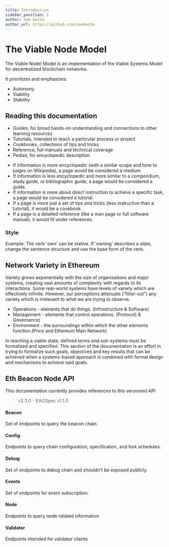 ```yaml
---
title: Introduction
sidebar_position: 1
author: Sam Bacha
author_url: https://github.com/sambacha
---
```


# The Viable Node Model

The Viable Nodel Model is an implementation of the Viable Systems Model for
decentralized blockchain networks.

It prioritizes and emphasizes:

-   Autonomy
-   Viability
-   Stability

## Reading this documentation

-   Guides, for broad hands-on understanding and connections to other learning resources
-   Tutorials, intended to teach a particular process or project
-   Cookbooks, collections of tips and tricks
-   Reference, full manuals and technical coverage
-   Pedias, for encyclopedic description

*   If information is more encyclopedic (with a similar scope and tone to pages on Wikipedia), a page would be considered a medium.
*   If information is less encyclopedic and more similar to a compendium, study guide, or bibliographic guide, a page would be considered a guide.
*   If information is more about direct instruction to achieve a specific task, a page would be considered a tutorial.
*   If a page is more just a set of tips and tricks (less instructive than a tutorial), it would be a cookbook.
*   If a page is a detailed reference (like a man page or full software manual), it would fit under references.

### Style

Example:
The verb 'own' can be stative. If 'owning' describes a state, change the sentence structure and use the base form of the verb.

## Network Variety in Ethereum

Variety grows exponentially with the size of organisations and major
systems, creating vast amounts of complexity with regards to its
interactions. Some real-world systems have levels of variety which are
effectively infinite. However, our perceptions attenuate (“filter-out”)
any variety which is irrelevant to what we are trying to observe.

-   Operations - elements that do things. (Infrastructure & Software)
-   Management - elements that control operations. (Protocol) & Governance)
-   Environment - the surroundings within which the other elements function.(Price and Ethereum Main Network)

In reaching a viable state, defined terms and sub-systems must be
formalized and specified. This section of the documentation is an effort in
trying to formalize such goals, objectives and key results that can be
achieved when a systems-based approach is combined with formal design
and mechanisms to achieve said goals.

## Eth Beacon Node API

This documentation currently provides references to this versioned API

> v2.3.0 - Eth2Spec v1.1.0

#### Beacon

Set of endpoints to query the beacon chain.

#### Config

Endpoints to query chain configuration, specification, and fork schedules.

#### Debug

Set of endpoints to debug chain and shouldn't be exposed publicly.

#### Events

Set of endpoints for event subscription.

#### Node

Endpoints to query node-related information

#### Validator

Endpoints intended for validator clients

